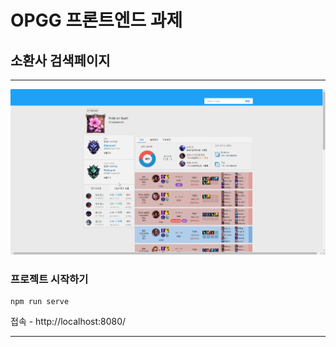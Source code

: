 # OPGG 프론트엔드 과제
## 소환사 검색페이지
---
<img src="https://github.com/pikpokjeon/summoner-search-page/blob/main/demo1.gif" width="1000">

### 프로젝트 시작하기
```
npm run serve
```
접속 - http://localhost:8080/ 

---
